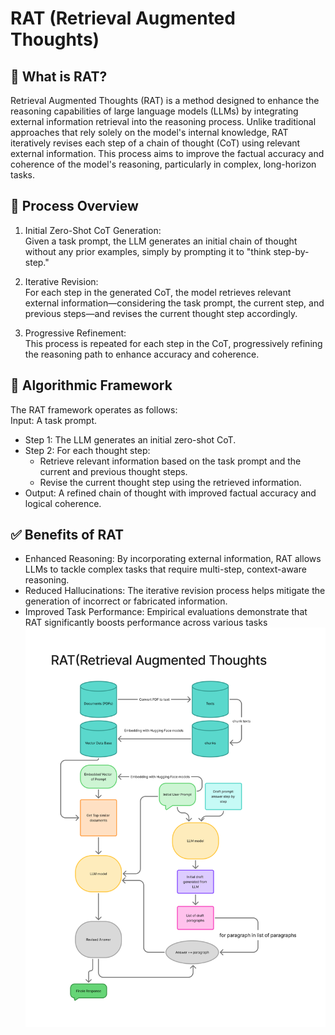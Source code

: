 # RAT (Retrieval Augmented Thoughts)
## 🧠 What is RAT?
Retrieval Augmented Thoughts (RAT) is a method designed to enhance the reasoning capabilities of large language models (LLMs) by integrating external information retrieval into the reasoning process. Unlike traditional approaches that rely solely on the model's internal knowledge, RAT iteratively revises each step of a chain of thought (CoT) using relevant external information. This process aims to improve the factual accuracy and coherence of the model's reasoning, particularly in complex, long-horizon tasks.
## 🔄 Process Overview
1) Initial Zero-Shot CoT Generation: <br>
Given a task prompt, the LLM generates an initial chain of thought without any prior examples, simply by prompting it to "think step-by-step." <br>

2) Iterative Revision: <br>
For each step in the generated CoT, the model retrieves relevant external information—considering the task prompt, the current step, and previous steps—and revises the current thought step accordingly. <br>

3) Progressive Refinement: <br>
This process is repeated for each step in the CoT, progressively refining the reasoning path to enhance accuracy and coherence. <br>
## 🔧 Algorithmic Framework
The RAT framework operates as follows: <br>
Input: A task prompt. <br>
* Step 1: The LLM generates an initial zero-shot CoT. <br>
* Step 2: For each thought step: <br>
  * Retrieve relevant information based on the task prompt and the current and previous thought steps. <br>
  * Revise the current thought step using the retrieved information. <br>
* Output: A refined chain of thought with improved factual accuracy and logical coherence.
## ✅ Benefits of RAT
* Enhanced Reasoning: By incorporating external information, RAT allows LLMs to tackle complex tasks that require multi-step, context-aware reasoning.
* Reduced Hallucinations: The iterative revision process helps mitigate the generation of incorrect or fabricated information.
* Improved Task Performance: Empirical evaluations demonstrate that RAT significantly boosts performance across various tasks
![Process of RAT](https://raw.githubusercontent.com/MeysamAgah/RAT/refs/heads/master/pics/RAT.jpg)
